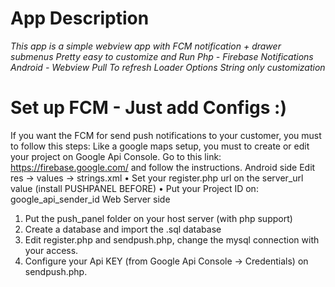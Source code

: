 # App Description
  _This app is a simple webview app with FCM notification + drawer submenus_
  _Pretty easy to customize and Run_ 
  _Php - Firebase Notifications_ 
  _Android - Webview_ 
  _Pull To refresh_
  _Loader Options_ 
  _String only customization_  
  
# Set up FCM - Just add Configs :)
If you want the FCM for send push notifications to your customer, you must to follow this steps: Like a google maps setup, you must to create or edit your project on Google Api Console.
Go to this link: https://firebase.google.com/ and follow the instructions.
Android side
Edit res -> values -> strings.xml
• Set your register.php url on the server_url value (install PUSHPANEL BEFORE) • Put your Project ID on: google_api_sender_id
Web Server side
1. Put the push_panel folder on your host server (with php support)
2. Create a database and import the .sql database
3. Edit register.php and sendpush.php, change the mysql connection with your access.
4. Configure your Api KEY (from Google Api Console -> Credentials) on sendpush.php.
